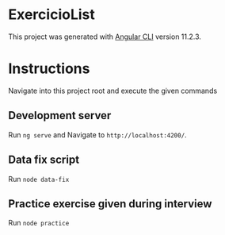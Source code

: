 # ExercicioList

This project was generated with [Angular CLI](https://github.com/angular/angular-cli) version 11.2.3.

# Instructions

Navigate into this project root and execute the given commands

## Development server

Run `ng serve` and Navigate to `http://localhost:4200/`.

## Data fix script

Run `node data-fix`

## Practice exercise given during interview

Run `node practice`
